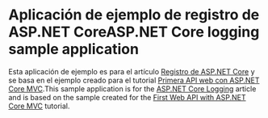 # <a name="aspnet-core-logging-sample-application"></a><span data-ttu-id="b1380-101">Aplicación de ejemplo de registro de ASP.NET Core</span><span class="sxs-lookup"><span data-stu-id="b1380-101">ASP.NET Core logging sample application</span></span>

<span data-ttu-id="b1380-102">Esta aplicación de ejemplo es para el artículo [Registro de ASP.NET Core](https://docs.microsoft.com/aspnet/core/fundamentals/logging/index) y se basa en el ejemplo creado para el tutorial [Primera API web con ASP.NET Core MVC](https://docs.microsoft.com/aspnet/core/tutorials/first-web-api).</span><span class="sxs-lookup"><span data-stu-id="b1380-102">This sample application is for the [ASP.NET Core Logging](https://docs.microsoft.com/aspnet/core/fundamentals/logging/index) article and is based on the sample created for the [First Web API with ASP.NET Core MVC](https://docs.microsoft.com/aspnet/core/tutorials/first-web-api) tutorial.</span></span>
